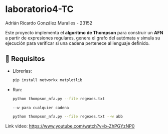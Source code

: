 # laboratorio4-TC

Adrián Ricardo González Muralles - 23152

Este proyecto implementa el **algoritmo de Thompson** para construir un **AFN** a partir de expresiones regulares, genera el grafo del autómata y simula su ejecución para verificar si una cadena pertenece al lenguaje definido.

## 📌 Requisitos

- Librerías:
  ```bash
  pip install networkx matplotlib

- Run:
  ```bash
  python thompson_nfa.py --file regexes.txt

  --w para cualquier cadena

  python thompson_nfa.py --file regexes.txt --w abb  

Link video: https://www.youtube.com/watch?v=b-ZhPGYzNP0 

